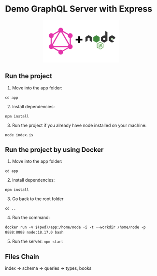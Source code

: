 # Demo GraphQL Server with Express

<p align="center">
    <img src="screenshots/GraphQLNodejs.png" alt="icon" width="50%"/>
</p>

## Run the project
1. Move into the app folder:

`cd app`

2. Install dependencies:

`npm install`

3. Run the project if you already have node installed on your machine:

`node index.js`

## Run the project by using Docker

1. Move into the app folder:

`cd app`

2. Install dependencies:

`npm install`

3. Go back to the root folder

`cd ..`

4. Run the command:

`docker run -v $(pwd)/app:/home/node -i -t --workdir /home/node -p 8888:8888 node:18.17.0 bash`

5. Run the server:
`npm start`

## Files Chain
index -> schema -> queries -> types, books
